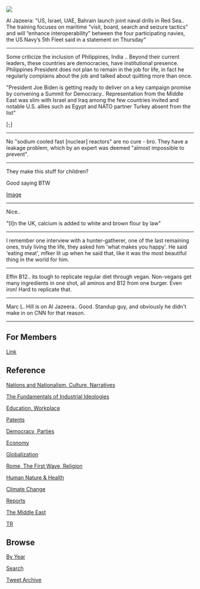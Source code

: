 <img src="https://drive.google.com/uc?export=view&id=1B2wf9R7AMH1d7Vw6e2mucLbIQ5NSjir7"/>

Al Jazeera: "US, Israel, UAE, Bahrain launch joint naval drills in Red
Sea.. The training focuses on maritime “visit, board, search and
seizure tactics” and will “enhance interoperability” between the four
participating navies, the US Navy’s 5th Fleet said in a statement on
Thursday"

---

Some criticize the inclusion of Philippines, India .. Beyond their
current leaders, these countries are democracies, have institutional
presence. Philippines President does not plan to remain in the job for
life, in fact he regularly complains about the job and talked about
quitting more than once.

"President Joe Biden is getting ready to deliver on a key campaign
promise by convening a Summit for Democracy.. Representation from the
Middle East was slim with Israel and Iraq among the few countries
invited and notable U.S. allies such as Egypt and NATO partner Turkey
absent from the list"

[[-]](https://www.reuters.com/world/bidens-democracy-summit-problematic-invite-list-casts-shadow-impact-2021-11-07/)

---

No "sodium cooled fast [nuclear] reactors" are no cure - bro. They
have a leakage problem, which by an expert was deemed "almost
impossible to prevent".

---

They make this stuff for children?

Good saying BTW

[Image](https://pbs.twimg.com/media/FD1MrJOXoAkiPb0?format=jpg&name=small)

---

Nice.. 

"[I]n the UK, calcium is added to white and brown flour by law"

---

I remember one interview with a hunter-gatherer, one of the last
remaining ones, truly living the life, they asked him 'what makes you
happy'. He said 'eating meat', mfker lit up when he said that, like it
was the most beautiful thing in the world for him.

---

Effin B12.. its tough to replicate regular diet through
vegan. Non-vegans get many ingredients in one shot, all aminos and B12
from one burger. Even iron! Hard to replicate that.

---

Marc L. Hill is on Al Jazeera.. Good. Standup guy, and obviously he
didn't make in on CNN for that reason.

---

## For Members

[Link](https://thirdwave-members.herokuapp.com)

## Reference

[Nations and Nationalism, Culture, Narratives](/2013/02/nations-and-nationalism.md)

[The Fundamentals of Industrial Ideologies](/2011/04/fundamentals-of-industrial-ideologies.md)

[Education, Workplace](2017/09/education-workplace.md)

[Patents](/2018/09/patents.md)

[Democracy, Parties](/2016/11/democracy.md)

[Economy](/2018/05/economy.md)

[Globalization](/2018/09/globalization.md)

[Rome, The First Wave, Religion](/2017/12/rome.md)

[Human Nature & Health](/2020/07/human-nature.md)

[Climate Change](/2018/12/climate.md)

[Reports](/2019/05/reports.md)

[The Middle East](/2019/07/middleeast.md)

[TR](../tr)

## Browse

[By Year](years.md)

[Search](search.html)

[Tweet Archive](/tweets/README.md)


